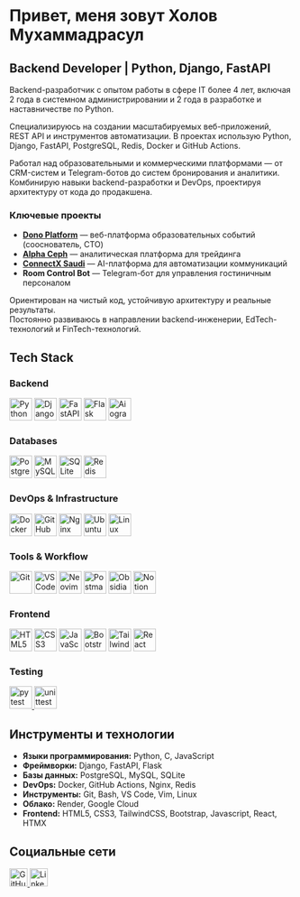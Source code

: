 <h1>Привет, меня зовут Холов Мухаммадрасул</h1>

<h2>Backend Developer | Python, Django, FastAPI</h2>

<p>Backend-разработчик с опытом работы в сфере IT более 4 лет, включая 2 года в системном администрировании и 2 года в разработке и наставничестве по Python.</p>

<p>
  Специализируюсь на создании масштабируемых веб-приложений, REST API и инструментов автоматизации.  
  В проектах использую Python, Django, FastAPI, PostgreSQL, Redis, Docker и GitHub Actions.  
</p>

<p>
  Работал над образовательными и коммерческими платформами — от CRM-систем и Telegram-ботов до систем бронирования и аналитики.  
  Комбинирую навыки backend-разработки и DevOps, проектируя архитектуру от кода до продакшена.  
</p>



<h3>Ключевые проекты</h3>

- **[Dono Platform](#)** — веб-платформа образовательных событий (сооснователь, CTO)  
- **[Alpha Ceph](#)** — аналитическая платформа для трейдинга  
- **[ConnectX Saudi](https://connectxsaudi.com)** — AI-платформа для автоматизации коммуникаций  
- **Room Control Bot** — Telegram-бот для управления гостиничным персоналом  

Ориентирован на чистый код, устойчивую архитектуру и реальные результаты.  
Постоянно развиваюсь в направлении backend-инженерии, EdTech-технологий и FinTech-технологий.  


## Tech Stack

### Backend
<p align="left">
<a href="https://www.python.org/" target="_blank"><img src="https://skillicons.dev/icons?i=python" width="40" height="40" alt="Python"/></a>
<a href="https://www.djangoproject.com/" target="_blank"><img src="https://skillicons.dev/icons?i=django" width="40" height="40" alt="Django"/></a>
<a href="https://fastapi.tiangolo.com/" target="_blank"><img src="https://skillicons.dev/icons?i=fastapi" width="40" height="40" alt="FastAPI"/></a>
<a href="https://flask.palletsprojects.com/" target="_blank"><img src="https://skillicons.dev/icons?i=flask" width="40" height="40" alt="Flask"/></a>
<a href="https://docs.aiogram.dev/" target="_blank"><img src="https://img.icons8.com/color/48/telegram-app--v1.png" width="40" height="40" alt="Aiogram"/></a>
</p>



### Databases
<p align="left">
<a href="https://www.postgresql.org/" target="_blank"><img src="https://skillicons.dev/icons?i=postgresql" width="40" height="40" alt="PostgreSQL"/></a>
<a href="https://www.mysql.com/" target="_blank"><img src="https://skillicons.dev/icons?i=mysql" width="40" height="40" alt="MySQL"/></a>
<a href="https://sqlite.org/" target="_blank"><img src="https://skillicons.dev/icons?i=sqlite" width="40" height="40" alt="SQLite"/></a>
<a href="https://redis.io/" target="_blank"><img src="https://skillicons.dev/icons?i=redis" width="40" height="40" alt="Redis"/></a>
</p>



### DevOps & Infrastructure
<p align="left">
<a href="https://www.docker.com/" target="_blank"><img src="https://skillicons.dev/icons?i=docker" width="40" height="40" alt="Docker"/></a>
<a href="https://github.com/features/actions" target="_blank"><img src="https://skillicons.dev/icons?i=githubactions" width="40" height="40" alt="GitHub Actions"/></a>
<a href="https://nginx.org/" target="_blank"><img src="https://skillicons.dev/icons?i=nginx" width="40" height="40" alt="Nginx"/></a>
<a href="https://ubuntu.com/" target="_blank"><img src="https://skillicons.dev/icons?i=ubuntu" width="40" height="40" alt="Ubuntu"/></a>
<a href="https://www.linux.org/" target="_blank"><img src="https://skillicons.dev/icons?i=linux" width="40" height="40" alt="Linux"/></a>
</p>


### Tools & Workflow
<p align="left">
<a href="https://git-scm.com/" target="_blank"><img src="https://skillicons.dev/icons?i=git" width="40" height="40" alt="Git"/></a>
<a href="https://code.visualstudio.com/" target="_blank"><img src="https://skillicons.dev/icons?i=vscode" width="40" height="40" alt="VSCode"/></a>
<a href="https://neovim.io/" target="_blank"><img src="https://skillicons.dev/icons?i=neovim" width="40" height="40" alt="Neovim"/></a>
<a href="https://postman.com/" target="_blank"><img src="https://skillicons.dev/icons?i=postman" width="40" height="40" alt="Postman"/></a>
<a href="https://obsidian.md/" target="_blank"><img src="https://skillicons.dev/icons?i=obsidian" width="40" height="40" alt="Obsidian"/></a>
<a href="https://www.notion.so/" target="_blank"><img src="https://skillicons.dev/icons?i=notion" width="40" height="40" alt="Notion"/></a>
</p>


### Frontend
<p align="left">
<a href="https://developer.mozilla.org/en-US/docs/Web/HTML" target="_blank"><img src="https://skillicons.dev/icons?i=html" width="40" height="40" alt="HTML5"/></a>
<a href="https://developer.mozilla.org/en-US/docs/Web/CSS" target="_blank"><img src="https://skillicons.dev/icons?i=css" width="40" height="40" alt="CSS3"/></a>
<a href="https://developer.mozilla.org/en-US/docs/Web/JavaScript" target="_blank"><img src="https://skillicons.dev/icons?i=javascript" width="40" height="40" alt="JavaScript"/></a>
<a href="https://getbootstrap.com/" target="_blank"><img src="https://skillicons.dev/icons?i=bootstrap" width="40" height="40" alt="Bootstrap"/></a>
<a href="https://tailwindcss.com/" target="_blank"><img src="https://skillicons.dev/icons?i=tailwind" width="40" height="40" alt="TailwindCSS"/></a>
<a href="https://react.dev/" target="_blank"><img src="https://skillicons.dev/icons?i=react" width="40" height="40" alt="React"/></a>
</p>


### Testing
<p align="left">
<a href="https://docs.pytest.org/" target="_blank">
  <img src="https://raw.githubusercontent.com/simple-icons/simple-icons/develop/icons/pytest.svg" width="40" height="40" alt="pytest" title="pytest"/>
</a>
<a href="https://docs.python.org/3/library/unittest.html" target="_blank">
  <img src="https://skillicons.dev/icons?i=python" width="40" height="40" alt="unittest" title="unittest"/>
</a>
</p>



## Инструменты и технологии

- **Языки программирования:** Python, C, JavaScript  
- **Фреймворки:** Django, FastAPI, Flask  
- **Базы данных:** PostgreSQL, MySQL, SQLite  
- **DevOps:** Docker, GitHub Actions, Nginx, Redis  
- **Инструменты:** Git, Bash, VS Code, Vim, Linux  
- **Облако:** Render, Google Cloud  
- **Frontend:** HTML5, CSS3, TailwindCSS, Bootstrap, Javascript, React, HTMX



## Социальные сети

<p align="left">
<a href="https://github.com/retra-project" target="_blank" rel="noreferrer">
<img src="https://raw.githubusercontent.com/danielcranney/readme-generator/main/public/icons/socials/github-dark.svg" width="32" height="32" alt="GitHub" title="GitHub" />
</a>
<a href="https://linkedin.com/in/mkholov" target="_blank" rel="noreferrer">
<img src="https://raw.githubusercontent.com/danielcranney/readme-generator/main/public/icons/socials/linkedin-dark.svg" width="32" height="32" alt="LinkedIn" title="LinkedIn" />
</a>
</p>
